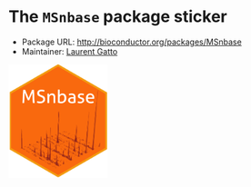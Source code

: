 # The `MSnbase` package sticker

* Package URL: http://bioconductor.org/packages/MSnbase
* Maintainer: [Laurent Gatto](https://github.com/lgatto/)

<img src="./MSnbase.png" height="200">

